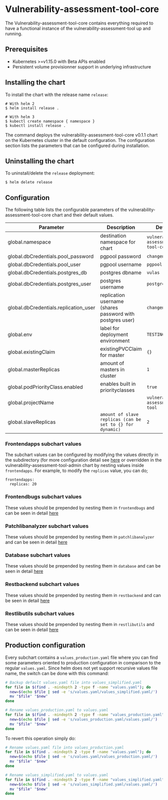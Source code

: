 # Vulnerability-assessment-tool-core

The Vulnerability-assessment-tool-core contains everything required to have a functional instance of the vulnerability-assessment-tool up and running.

## Prerequisites
-   Kubernetes >=v1.15.0 with Beta APIs enabled
-   Persistent volume provisionner support in underlying infrastructure

## Installing the chart
To install the chart with the release name `release`:
```console
# With helm 2
$ helm install release .

# With helm 3
$ kubectl create namespace { namespace }
$ kubectl install release .
```

The command deploys the vulnerability-assessment-tool-core v0.1.1 chart on the Kubernetes cluster in the default configuration. The configuration section lists
the parameters that can be configured during installation.

## Uninstalling the chart
To uninstall/delete the `release` deployment:
```console
$ helm delete release
```

## Configuration
The following table lists the configurable parameters of the vulnerability-assessment-tool-core chart and their default values.

| Parameter                             | Description                                                     | Default                              |
| ------------------------------------- | --------------------------------------------------------------- | ------------------------------------ |
| global.namespace                      | destination namespace for chart                                 | `vulnerability-assessment-tool-core` |
| global.dbCredentials.pool_password    | pgpool password                                                 | `changeme`                           |
| global.dbCredentials.pool_user        | pgpool username                                                 | `pgpool`                             |
| global.dbCredentials.postgres_db      | postgres dbname                                                 | `vulas`                              |
| global.dbCredentials.postgres_user    | postgres username                                               | `postgres`                           |
| global.dbCredentials.replication_user | replication username (shares password with postgres user)       | `changeme`                           |
| global.env                            | label for deployment environment                                | `TESTING`                            |
| global.existingClaim                  | existingPVCClaim for master                                     | `{}`                                 |
| global.masterReplicas                 | amount of masters in cluster                                    | `1`                                  |
| global.podPriorityClass.enabled       | enables built in priorityclasses                                | `true`                               |
| global.projectName                    |                                                                 | `vulnerability-assessment-tool`      |
| global.slaveReplicas                  | `amount of slave replicas (can be set to {} for dynamic)`        | `2`                                  |


### Frontendapps subchart values
The subchart values can be configured by modifying the values directly in the subdirectory (for more configuration detail see [here](charts/frontendapps/README.md) or overridden in the vulnerability-assessment-tool-admin chart by nesting values inside `frontendapps`. For example, to modify the `replicas` value, you can do;
```
frontendapps:
  replicas: 20
```

### Frontendbugs subchart values
These values should be prepended by nesting them in `frontendbugs` and can be seen in detail [here](charts/frontendbugs/README.md)

### Patchlibanalyzer subchart values
These values should be prepended by nesting them in `patchlibanalyzer` and can be seen in detail [here](charts/patchlibanalyzer/README.md)

### Database subchart values
These values should be prepended by nesting them in `database` and can be seen in detail [here](charts/database/README.md)

### Restbackend subchart values
These values should be prepended by nesting them in `restbackend` and can be seen in detail [here](charts/restbackend/README.md)

### Restlibutils subchart values
These values should be prepended by nesting them in `restlibutils` and can be seen in detail [here](charts/restlibutils/README.md)

## Production configuration
Every subchart contains a `values_production.yaml` file where you can find some parameters oriented to production configuration in comparison to the regular `values.yaml`. Since helm does not yet support recursive values file name, the switch can be done with this command:

```sh
# Backup default values.yaml file into values_simplified.yaml
for file in $(find . -mindepth 2 -type f -name "values.yaml"); do
  new=$(echo $file | sed -e 's/values.yaml/values_simplified.yaml/')
  mv "$file" "$new"
done

# Rename values_production.yaml to values.yaml
for file in $(find . -mindepth 2 -type f -name "values_production.yaml"); do
  new=$(echo $file | sed -e 's/values_production.yaml/values.yaml/')
  mv "$file" "$new"
done
```

To revert this operation simply do:
```sh
# Rename values.yaml file into values_production.yaml
for file in $(find . -mindepth 2 -type f -name "values.yaml"); do
  new=$(echo $file | sed -e 's/values.yaml/values_production.yaml/')
  mv "$file" "$new"
done

# Rename values_simplified.yaml to values.yaml
for file in $(find . -mindepth 2 -type f -name "values_simplified.yaml"); do
  new=$(echo $file | sed -e 's/values_simplified.yaml/values.yaml/')
  mv "$file" "$new"
done
```
